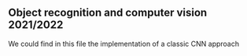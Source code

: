 ## Object recognition and computer vision 2021/2022
We could find in this file the implementation of a classic CNN approach
